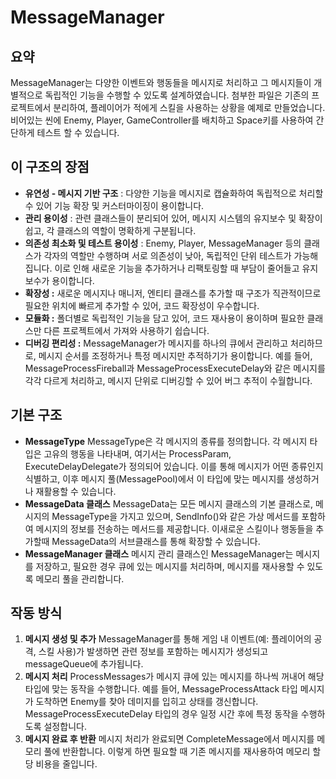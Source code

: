 # MessageManager

## 요약

MessageManager는 다양한 이벤트와 행동들을 메시지로 처리하고 그 메시지들이 개별적으로 독립적인 기능을 수행할 수 있도록 설계하였습니다. 첨부한 파일은 기존의 프로젝트에서 분리하여,  플레이어가 적에게 스킬을 사용하는 상황을 예제로 만들었습니다. 비어있는 씬에 Enemy, Player, GameController를 배치하고 Space키를 사용하여 간단하게 테스트 할 수 있습니다.

## **이 구조의 장점**

- **유연성 - 메시지 기반 구조** : 다양한 기능을 메시지로 캡슐화하여 독립적으로 처리할 수 있어 기능 확장 및 커스터마이징이 용이합니다.
- **관리 용이성** : 관련 클래스들이 분리되어 있어, 메시지 시스템의 유지보수 및 확장이 쉽고, 각 클래스의 역할이 명확하게 구분됩니다.
- **의존성 최소화 및 테스트 용이성** : Enemy, Player, MessageManager 등의 클래스가 각자의 역할만 수행하며 서로 의존성이 낮아, 독립적인 단위 테스트가 가능해집니다. 이로 인해 새로운 기능을 추가하거나 리팩토링할 때 부담이 줄어들고 유지보수가 용이합니다.
- **확장성 :** 새로운 메시지나 매니저, 엔티티 클래스를 추가할 때 구조가 직관적이므로 필요한 위치에 빠르게 추가할 수 있어, 코드 확장성이 우수합니다.
- **모듈화 :** 폴더별로 독립적인 기능을 담고 있어, 코드 재사용이 용이하며 필요한 클래스만 다른 프로젝트에서 가져와 사용하기 쉽습니다.
- **디버깅 편리성 :** MessageManager가 메시지를 하나의 큐에서 관리하고 처리하므로, 메시지 순서를 조정하거나 특정 메시지만 추적하기가 용이합니다. 예를 들어, MessageProcessFireball과 MessageProcessExecuteDelay와 같은 메시지를 각각 다르게 처리하고, 메시지 단위로 디버깅할 수 있어 버그 추적이 수월합니다.

## 기본 구조

- **MessageType**
MessageType은 각 메시지의 종류를 정의합니다. 각 메시지 타입은 고유의 행동을 나타내며, 여기서는 ProcessParam, ExecuteDelayDelegate가 정의되어 있습니다. 이를 통해 메시지가 어떤 종류인지 식별하고, 이후 메시지 풀(MessagePool)에서 이 타입에 맞는 메시지를 생성하거나 재활용할 수 있습니다.
- **MessageData 클래스**
MessageData는 모든 메시지 클래스의 기본 클래스로, 메시지의 MessageType을 가지고 있으며, SendInfo()와 같은 가상 메서드를 포함하여 메시지의 정보를 전송하는 메서드를 제공합니다. 이새로운 스킬이나 행동들을 추가할때 MessageData의 서브클래스를 통해 확장할 수 있습니다.
- **MessageManager 클래스**
메시지 관리 클래스인 MessageManager는 메시지를 저장하고, 필요한 경우 큐에 있는 메시지를 처리하며, 메시지를 재사용할 수 있도록 메모리 풀을 관리합니다.

## 작동 방식

1. **메시지 생성 및 추가**
MessageManager를 통해 게임 내 이벤트(예: 플레이어의 공격, 스킬 사용)가 발생하면 관련 정보를 포함하는 메시지가 생성되고 messageQueue에 추가됩니다.
2. **메시지 처리**
ProcessMessages가 메시지 큐에 있는 메시지를 하나씩 꺼내어 해당 타입에 맞는 동작을 수행합니다.
예를 들어, MessageProcessAttack 타입 메시지가 도착하면 Enemy를 찾아 데미지를 입히고 상태를 갱신합니다.
MessageProcessExecuteDelay 타입의 경우 일정 시간 후에 특정 동작을 수행하도록 설정합니다.
3. **메시지 완료 후 반환**
메시지 처리가 완료되면 CompleteMessage에서 메시지를 메모리 풀에 반환합니다. 이렇게 하면 필요할 때 기존 메시지를 재사용하여 메모리 할당 비용을 줄입니다.
